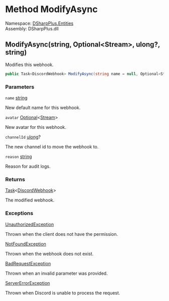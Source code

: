 # Method ModifyAsync

Namespace: [DSharpPlus.Entities](DSharpPlus.Entities.md)  
Assembly: DSharpPlus.dll

## <a id="DSharpPlus_Entities_DiscordWebhook_ModifyAsync_System_String_DSharpPlus_Entities_Optional_System_IO_Stream__System_Nullable_System_UInt64__System_String_"></a>ModifyAsync\(string, Optional<Stream\>, ulong?, string\)

Modifies this webhook.

```csharp
public Task<DiscordWebhook> ModifyAsync(string name = null, Optional<Stream> avatar = default, ulong? channelId = null, string reason = null)
```

### Parameters

`name` [string](https://learn.microsoft.com/dotnet/api/system.string)

New default name for this webhook.

`avatar` [Optional](DSharpPlus.Entities.Optional\-1.md)<[Stream](https://learn.microsoft.com/dotnet/api/system.io.stream)\>

New avatar for this webhook.

`channelId` [ulong](https://learn.microsoft.com/dotnet/api/system.uint64)?

The new channel id to move the webhook to.

`reason` [string](https://learn.microsoft.com/dotnet/api/system.string)

Reason for audit logs.

### Returns

[Task](https://learn.microsoft.com/dotnet/api/system.threading.tasks.task\-1)<[DiscordWebhook](DSharpPlus.Entities.DiscordWebhook.md)\>

The modified webhook.

### Exceptions

[UnauthorizedException](DSharpPlus.Exceptions.UnauthorizedException.md)

Thrown when the client does not have the <xref href="DSharpPlus.Permissions.ManageWebhooks" data-throw-if-not-resolved="false"></xref> permission.

[NotFoundException](DSharpPlus.Exceptions.NotFoundException.md)

Thrown when the webhook does not exist.

[BadRequestException](DSharpPlus.Exceptions.BadRequestException.md)

Thrown when an invalid parameter was provided.

[ServerErrorException](DSharpPlus.Exceptions.ServerErrorException.md)

Thrown when Discord is unable to process the request.

